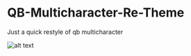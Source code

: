 # QB-Multicharacter-Re-Theme

Just a quick restyle of qb multicharacter

![alt text](https://i.imgur.com/O8bvD2N.png "Optional title")



